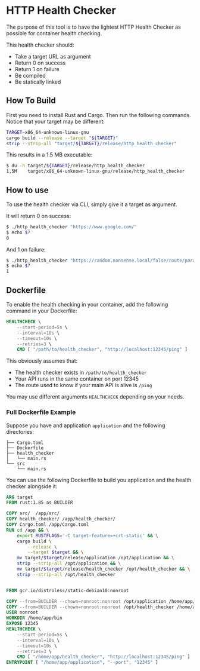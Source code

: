 # HTTP Health Checker

The purpose of this tool is to have the lightest HTTP Health Checker as possible for container health checking.

This health checker should:

- Take a target URL as argument
- Return 0 on success
- Return 1 on failure
- Be compiled
- Be statically linked

## How To Build

First you need to install Rust and Cargo. Then run the following commands. Notice that your target may be different:

```bash
TARGET=x86_64-unknown-linux-gnu
cargo build --release --target "${TARGET}"
strip --strip-all "target/${TARGET}/release/http_health_checker"
```

This results in a 1.5 MB executable:

```bash
$ du -h target/${TARGET}/release/http_health_checker
1,5M    target/x86_64-unknown-linux-gnu/release/http_health_checker
```

## How to use

To use the health checker via CLI, simply give it a target as argument.

It will return 0 on success:

```bash
$ ./http_health_checker "https://www.google.com/"
$ echo $?
0
```

And 1 on failure:

```bash
$ ./http_health_checker "https://random.nonsense.local/false/route/parameter"
$ echo $?
1
```

## Dockerfile

To enable the health checking in your container, add the following command in your Dockerfile:

```dockerfile
HEALTHCHECK \
    --start-period=5s \
    --interval=10s \
    --timeout=10s \
    --retries=3 \
    CMD [ "/path/to/health_checker", "http://localhost:12345/ping" ]
```

This obviously assumes that:

- The health checker exists in `/path/to/health_checker`
- Your API runs in the same container on port 12345
- The route used to know if your main API is alive is `/ping`

You may use different arguments `HEALTHCHECK` depending on your needs.

### Full Dockerfile Example

Suppose you have and application `application` and the following directories:

```text
├── Cargo.toml
├── Dockerfile
├── health_checker
│   └── main.rs
└── src
    └── main.rs
```

You can use the following Dockerfile to build you application and the health checker alongside it:

```dockerfile
ARG target
FROM rust:1.85 as BUILDER

COPY src/  /app/src/
COPY health_checker/ /app/health_checker/
COPY Cargo.toml /app/Cargo.toml
RUN cd /app && \
    export RUSTFLAGS='-C target-feature=+crt-static' && \
    cargo build \
        --release \
        --target $target && \
    mv target/$target/release/application /opt/application && \
    strip --strip-all /opt/application && \
    mv target/$target/release/health_checker /opt/health_checker && \
    strip --strip-all /opt/health_checker


FROM gcr.io/distroless/static-debian10:nonroot

COPY --from=BUILDER --chown=nonroot:nonroot /opt/application /home/app/application
COPY --from=BUILDER --chown=nonroot:nonroot /opt/health_checker /home/app/health_checker
USER nonroot
WORKDIR /home/app/bin
EXPOSE 12345
HEALTHCHECK \
    --start-period=5s \
    --interval=10s \
    --timeout=10s \
    --retries=3 \
    CMD [ "/home/app/health_checker", "http://localhost:12345/ping" ]
ENTRYPOINT [ "/home/app/application", "--port", "12345" ]
```
